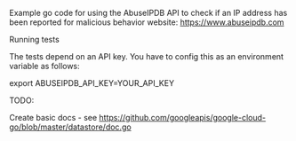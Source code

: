 Example go code for using the AbuseIPDB API to check if an IP address has been reported for malicious behavior
website:  https://www.abuseipdb.com

Running tests

The tests depend on an API key.  You have to config this as an environment variable as follows:

export ABUSEIPDB_API_KEY=YOUR_API_KEY

TODO:

Create basic docs - see https://github.com/googleapis/google-cloud-go/blob/master/datastore/doc.go

